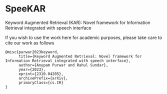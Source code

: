 # SpeeKAR

Keyword Augmented Retrieval (KAR): Novel framework for Information Retrieval integrated with speech interface

If you wish to use the work here for academic purposes, please take care to cite our work as follows

```
@misc{purwar2023keyword,
      title={Keyword Augmented Retrieval: Novel framework for Information Retrieval integrated with speech interface}, 
      author={Anupam Purwar and Rahul Sundar},
      year={2023},
      eprint={2310.04205},
      archivePrefix={arXiv},
      primaryClass={cs.IR}
}
```

